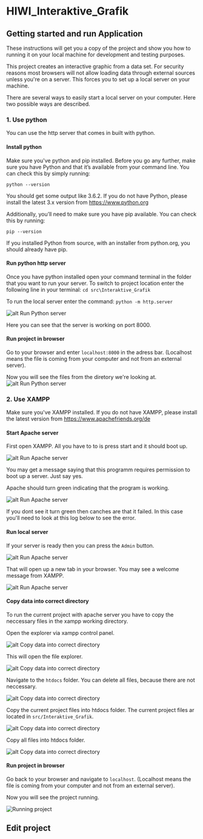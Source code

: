 # HIWI_Interaktive_Grafik

## Getting started and run Application
These instructions will get you a copy of the project and show you how to running it on your local machine for development and testing purposes.

This project creates an interactive graphic from a data set. For security reasons most browsers will not allow loading data through external sources unless you're on a server. This forces you to set up a local server on your machine.

There are several ways to easily start a local server on your computer. Here two possible ways are described.

### 1. Use python
You can use the http server that comes in built with python.

#### Install python
Make sure you've python and pip installed. Before you go any further, make sure you have Python and that it’s available from your command line. You can check this by simply running:

`python --version`

You should get some output like 3.6.2. If you do not have Python, please install the latest 3.x version from https://www.python.org

Additionally, you’ll need to make sure you have pip available. You can check this by running:

`pip --version`

If you installed Python from source, with an installer from python.org, you should already have pip.

#### Run python http server
Once you have python installed open your command terminal in the folder that you want to run your server.
To switch to project location enter the following line in your terminal:
`cd src\Interaktive_Grafik`

To run the local server enter the command:
`python -m http.server`

![alt Run Python server](https://github.com/19JeHe92/HIWI_Interaktive_Grafik/blob/master/howto/img/python_server.JPG)

Here you can see that the server is working on port 8000.

#### Run project in browser
Go to your browser and enter `localhost:8000` in the adress bar. (Localhost means the file is coming from your computer and not from an external server).

Now you will see the files from the diretory we're looking at.
![alt Run Python server](https://github.com/19JeHe92/HIWI_Interaktive_Grafik/blob/master/howto/img/python_server_2.JPG)


### 2. Use XAMPP
Make sure you've XAMPP installed. If you do not have XAMPP, please install the latest version from https://www.apachefriends.org/de

#### Start Apache server
First open XAMPP. All you have to to is press start and it should boot up.

![alt Run Apache server](https://github.com/19JeHe92/HIWI_Interaktive_Grafik/blob/master/howto/img/apache_server.JPG)

You may get a message saying that this programm requires permission to boot up a server. Just say yes.


Apache should turn green indicating that the program is working.

![alt Run Apache server](https://github.com/19JeHe92/HIWI_Interaktive_Grafik/blob/master/howto/img/apache_server_2.JPG)

If you dont see it turn green then canches are that it failed. In this case you'll need to look at this log below to see the error.

#### Run local server
If your server is ready then you can press the `Admin` button.

![alt Run Apache server](https://github.com/19JeHe92/HIWI_Interaktive_Grafik/blob/master/howto/img/apache_server_3.JPG)

That will open up a new tab in your browser. You may see a welcome message from XAMPP.

![alt Run Apache server](https://github.com/19JeHe92/HIWI_Interaktive_Grafik/blob/master/howto/img/apache_server_4.JPG)

#### Copy data into correct directory
To run the current project with apache server you have to copy the neccessary files in the xampp working directory.

Open the explorer via xampp control panel.

![alt Copy data into correct directory](https://github.com/19JeHe92/HIWI_Interaktive_Grafik/blob/master/howto/img/apache_server_5.JPG)

This will open the file explorer.

![alt Copy data into correct directory](https://github.com/19JeHe92/HIWI_Interaktive_Grafik/blob/master/howto/img/apache_server_6.JPG)

Navigate to the `htdocs` folder. You can delete all files, because there are not neccessary.

![alt Copy data into correct directory](https://github.com/19JeHe92/HIWI_Interaktive_Grafik/blob/master/howto/img/apache_server_7.JPG)

Copy the current project files into htdocs folder. The current project files ar located in `src/Interaktive_Grafik`.

![alt Copy data into correct directory](https://github.com/19JeHe92/HIWI_Interaktive_Grafik/blob/master/howto/img/apache_server_8.JPG)

Copy all files into htdocs folder.

![alt Copy data into correct directory](https://github.com/19JeHe92/HIWI_Interaktive_Grafik/blob/master/howto/img/apache_server_9.JPG)

#### Run project in browser
Go back to your browser and navigate to `localhost`. (Localhost means the file is coming from your computer and not from an external server).

Now you will see the project running.

![Running project](https://github.com/19JeHe92/HIWI_Interaktive_Grafik/blob/master/howto/img/apache_server_10.JPG)

## Edit project
